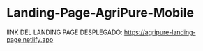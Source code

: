 # Landing-Page-AgriPure-Mobile

lINK DEL LANDING PAGE DESPLEGADO: https://agripure-landing-page.netlify.app
